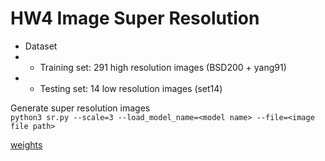 # HW4 Image Super Resolution

+ Dataset
+ - Training set: 291 high resolution images (BSD200 + yang91)
+ - Testing set: 14 low resolution images (set14)

Generate super resolution images </br>
```python3 sr.py --scale=3 --load_model_name=<model name> --file=<image file path>```

[weights](https://drive.google.com/drive/folders/1XtFhj3tS4BAlsea2uLNL5qC7tnVWx2R7?usp=sharing)

